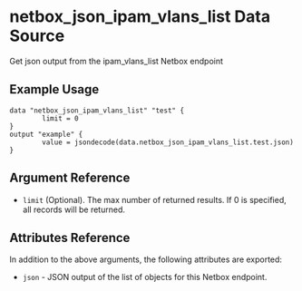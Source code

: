 # netbox\_json\_ipam\_vlans\_list Data Source

Get json output from the ipam_vlans_list Netbox endpoint

## Example Usage

```hcl
data "netbox_json_ipam_vlans_list" "test" {
        limit = 0
}
output "example" {
        value = jsondecode(data.netbox_json_ipam_vlans_list.test.json)
}
```

## Argument Reference

* ``limit`` (Optional). The max number of returned results. If 0 is specified, all records will be returned.

## Attributes Reference

In addition to the above arguments, the following attributes are exported:
* ``json`` - JSON output of the list of objects for this Netbox endpoint.

